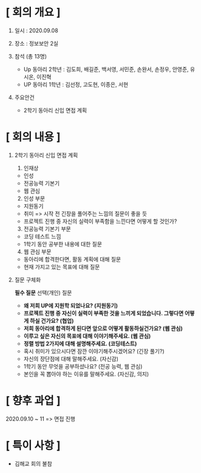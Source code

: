# [ 회의 개요 ]

1. 일시 : 2020.09.08

2. 장소 : 정보보안 2실

3. 참석 (총 13명)
    - Up 동아리 2학년 : 김도희, 배길준, 백서영, 서민준, 손완서, 손정우, 안영준, 유시온, 이진혁
    - UP 동아리 1학년 : 김선정, 고도현, 이종은, 서현

4. 주요안건

    - 2학기 동아리 신입 면접 계획

# [ 회의 내용 ]

1. 2학기 동아리 신입 면접 계획

    1) 인재상

    - 인성
    - 전공능력 기본기
    - 웹 관심

    2) 인성 부문

    - 지원동기
    - 취미 => 시작 전 긴장을 풀어주는 느낌의 질문이 좋을 듯
    - 프로젝트 진행 중 자신의 실력이 부족함을 느낀다면 어떻게 할 것인가?

    3) 전공능력 기본기 부문

    - 코딩 테스트 느낌
    - 1학기 동안 공부한 내용에 대한 질문

    4) 웹 관심 부문

    - 동아리에 합격한다면, 활동 계획에 대해 질문
    - 현재 가지고 있는 목표에 대해 질문

2. 질문 구체화

    **필수 질문**
    선택(개인) 질문

    - **왜 저희 UP에 지원학 되었나요? (지원동기)**
    - **프로젝트 진행 중 자신이 실력이 부족한 것을 느끼게 되었습니다. 그렇다면 어떻게 하실 건가요? (협업)**
    - **저희 동아리에 합격하게 된다면 앞으로 어떻게 활동하실건가요? (웹 관심)**
    - **이루고 싶은 자신의 목표에 대해 이야기해주세요. (웹 관심)**
    - **정렬 방법 2가지에 대해 설명해주세요. (코딩테스트)**
    - 혹시 취미가 있으시다면 잠깐 이야기해주시겠어요? (긴장 풀기?)
    - 자신의 장단점에 대해 말해주세요. (자신감)
    - 1학기 동안 무엇을 공부하셨나요? (전공 능력, 웹 관심)
    - 본인을 꼭 뽑아야 하는 이유를 말해주세요. (자신감, 의지)

# [ 향후 과업 ]

2020.09.10 ~ 11 => 면접 진행

# [ 특이 사항 ]

- 김해교 회의 불참